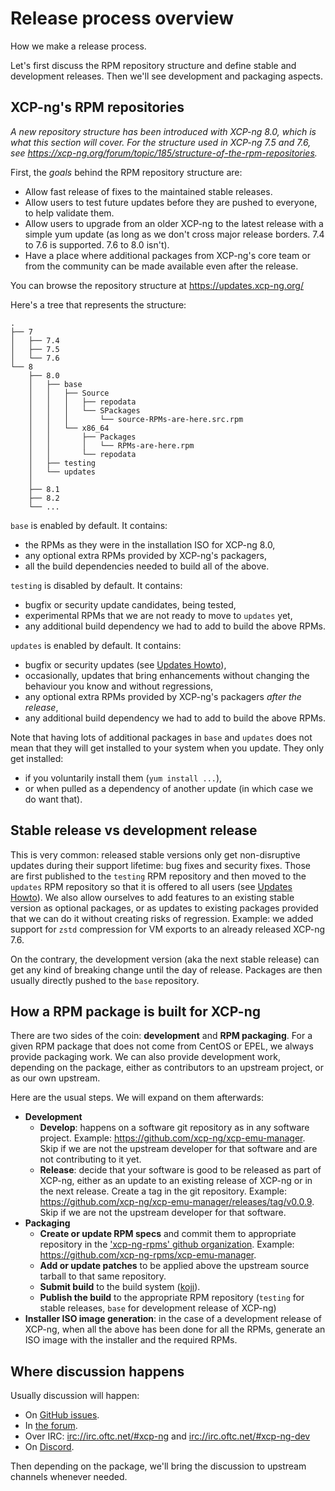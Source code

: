 # Release process overview

How we make a release process.

Let's first discuss the RPM repository structure and define stable and development releases. Then we'll see development and packaging aspects.

## XCP-ng's RPM repositories
*A new repository structure has been introduced with XCP-ng 8.0, which is what this section will cover. For the structure used in XCP-ng 7.5 and 7.6, see <https://xcp-ng.org/forum/topic/185/structure-of-the-rpm-repositories>.*

First, the *goals* behind the RPM repository structure are:
* Allow fast release of fixes to the maintained stable releases.
* Allow users to test future updates before they are pushed to everyone, to help validate them.
* Allow users to upgrade from an older XCP-ng to the latest release with a simple yum update (as long as we don't cross major release borders. 7.4 to 7.6 is supported. 7.6 to 8.0 isn't).
* Have a place where additional packages from XCP-ng's core team or from the community can be made available even after the release.

You can browse the repository structure at <https://updates.xcp-ng.org/>

Here's a tree that represents the structure:
```
.
├── 7
│   ├── 7.4
│   ├── 7.5
│   └── 7.6
└── 8
    ├── 8.0
    │   ├── base
    │   │   ├── Source
    │   │   │   ├── repodata
    │   │   │   └── SPackages
    │   │   │       └── source-RPMs-are-here.src.rpm
    │   │   └── x86_64
    │   │       ├── Packages
    │   │       │   └── RPMs-are-here.rpm
    │   │       └── repodata
    │   ├── testing
    │   └── updates
    │
    ├── 8.1
    ├── 8.2
    └── ...
```
`base` is enabled by default. It contains:
* the RPMs as they were in the installation ISO for XCP-ng 8.0,
* any optional extra RPMs provided by XCP-ng's packagers,
* all the build dependencies needed to build all of the above.

`testing` is disabled by default. It contains:
* bugfix or security update candidates, being tested,
* experimental RPMs that we are not ready to move to `updates` yet,
* any additional build dependency we had to add to build the above RPMs.

`updates` is enabled by default. It contains:
* bugfix or security updates (see [Updates Howto](../../management/updates)),
* occasionally, updates that bring enhancements without changing the behaviour you know and without regressions,
* any optional extra RPMs provided by XCP-ng's packagers *after the release*,
* any additional build dependency we had to add to build the above RPMs.

Note that having lots of additional packages in `base` and `updates` does not mean that they will get installed to your system when you update. They only get installed:
* if you voluntarily install them (`yum install ...`),
* or when pulled as a dependency of another update (in which case we do want that).

## Stable release vs development release
This is very common: released stable versions only get non-disruptive updates during their support lifetime: bug fixes and security fixes. Those are first published to the `testing` RPM repository and then moved to the `updates` RPM repository so that it is offered to all users (see [Updates Howto](../../management/updates)). We also allow ourselves to add features to an existing stable version as optional packages, or as updates to existing packages provided that we can do it without creating risks of regression. Example: we added support for `zstd` compression for VM exports to an already released XCP-ng 7.6.

On the contrary, the development version (aka the next stable release) can get any kind of breaking change until the day of release. Packages are then usually directly pushed to the `base` repository.

## How a RPM package is built for XCP-ng
There are two sides of the coin: **development** and **RPM packaging**. For a given RPM package that does not come from CentOS or EPEL, we always provide packaging work. We can also provide development work, depending on the package, either as contributors to an upstream project, or as our own upstream.

Here are the usual steps. We will expand on them afterwards:
* **Development**
  * **Develop**: happens on a software git repository as in any software project. Example: <https://github.com/xcp-ng/xcp-emu-manager>. Skip if we are not the upstream developer for that software and are not contributing to it yet.
  * **Release**: decide that your software is good to be released as part of XCP-ng, either as an update to an existing release of XCP-ng or in the next release. Create a tag in the git repository. Example: <https://github.com/xcp-ng/xcp-emu-manager/releases/tag/v0.0.9>. Skip if we are not the upstream developer for that software.
* **Packaging**
  * **Create or update RPM specs** and commit them to appropriate repository in the ['xcp-ng-rpms' github organization](https://github.com/xcp-ng-rpms/). Example: <https://github.com/xcp-ng-rpms/xcp-emu-manager>.
  * **Add or update patches** to be applied above the upstream source tarball to that same repository.
  * **Submit build** to the build system ([koji](https://koji.xcp-ng.org/)).
  * **Publish the build** to the appropriate RPM repository (`testing` for stable releases, `base` for development release of XCP-ng)
* **Installer ISO image generation**: in the case of a development release of XCP-ng, when all the above has been done for all the RPMs, generate an ISO image with the installer and the required RPMs.

## Where discussion happens
Usually discussion will happen:
* On [GitHub issues](https://github.com/xcp-ng/xcp/issues).
* In [the forum](https://xcp-ng.org/forum/).
* Over IRC: <irc://irc.oftc.net/#xcp-ng> and <irc://irc.oftc.net/#xcp-ng-dev>
* On [Discord](https://discord.gg/aNCR3yPaPn>).

Then depending on the package, we'll bring the discussion to upstream channels whenever needed.